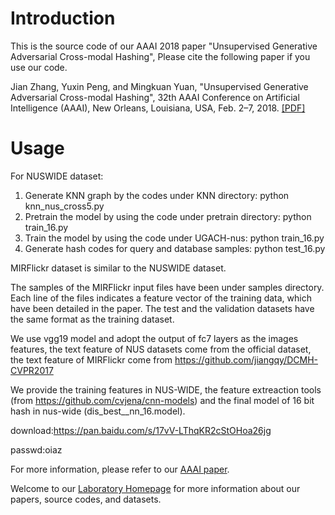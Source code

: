 # Introduction
This is the source code of our AAAI 2018 paper "Unsupervised Generative Adversarial Cross-modal Hashing", Please cite the following paper if you use our code.

Jian Zhang, Yuxin Peng, and Mingkuan Yuan, "Unsupervised Generative Adversarial Cross-modal Hashing", 32th AAAI Conference on Artificial Intelligence (AAAI), New Orleans, Louisiana, USA, Feb. 2–7, 2018. [[PDF]](http://59.108.48.34/mipl/tiki-download_file.php?fileId=461)

# Usage
For NUSWIDE dataset:

1. Generate KNN graph by the codes under KNN directory: python knn_nus_cross5.py
2. Pretrain the model by using the code under pretrain directory: python train_16.py
3. Train the model by using the code under UGACH-nus: python train_16.py
4. Generate hash codes for query and database samples: python test_16.py

MIRFlickr dataset is similar to the NUSWIDE dataset.

The samples of the MIRFlickr input files have been under samples directory. Each line of the files indicates a feature vector of the training data, which have been detailed in the paper. The test and the validation datasets have the same format as the training dataset. 

We use vgg19 model and adopt the output of fc7 layers as the images features, the text feature of NUS datasets come from the official dataset, the text feature of MIRFlickr come from https://github.com/jiangqy/DCMH-CVPR2017

We provide the training features in NUS-WIDE, the feature extreaction tools (from https://github.com/cvjena/cnn-models) and the final model of 16 bit hash in nus-wide (dis_best__nn_16.model).

download:https://pan.baidu.com/s/17vV-LThqKR2cStOHoa26jg

passwd:oiaz

For more information, please refer to our [AAAI paper](http://59.108.48.34/mipl/tiki-download_file.php?fileId=461).

Welcome to our [Laboratory Homepage](http://www.icst.pku.edu.cn/mipl) for more information about our papers, source codes, and datasets.

